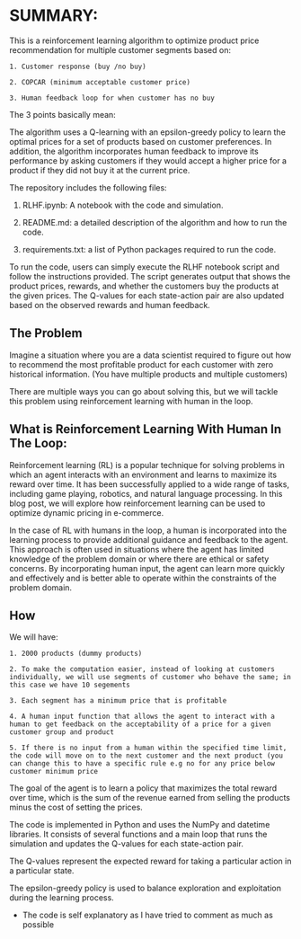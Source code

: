 # SUMMARY:

This is a reinforcement learning algorithm to optimize product price recommendation for multiple customer segments based on: 
    
    1. Customer response (buy /no buy)
    
    2. COPCAR (minimum acceptable customer price)
    
    3. Human feedback loop for when customer has no buy
    
The 3 points basically mean:
    
The algorithm uses a Q-learning with an epsilon-greedy policy to learn the optimal prices for a set of products based on customer preferences. 
In addition, the algorithm incorporates human feedback to improve its performance by asking customers if they would accept a higher price for a product if they did not buy it at the current price.

The repository includes the following files:

1. RLHF.ipynb: A notebook with the code and simulation.

2. README.md: a detailed description of the algorithm and how to run the code.

3. requirements.txt: a list of Python packages required to run the code.


To run the code, users can simply execute the RLHF notebook script and follow the instructions provided. 
The script generates output that shows the product prices, rewards, and whether the customers buy the products at the given prices. 
The Q-values for each state-action pair are also updated based on the observed rewards and human feedback.



## The Problem

Imagine a situation where you are a data scientist required to figure out how to recommend the most profitable product for each customer with zero historical information.
(You have multiple products and multiple customers)

There are multiple ways you can go about solving this, but we will tackle this problem using reinforcement learning with human in the loop.

## What is Reinforcement Learning With Human In The Loop:

Reinforcement learning (RL) is a popular technique for solving problems in which an agent interacts with an environment and learns to maximize its reward over time. It has been successfully applied to a wide range of tasks, including game playing, robotics, and natural language processing. 
In this blog post, we will explore how reinforcement learning can be used to optimize dynamic pricing in e-commerce.

In the case of RL with humans in the loop, a human is incorporated into the learning process to provide additional guidance and feedback to the agent.
This approach is often used in situations where the agent has limited knowledge of the problem domain or where there are ethical or safety concerns. 
By incorporating human input, the agent can learn more quickly and effectively and is better able to operate within the constraints of the problem domain.


## How


We will have:
    
    1. 2000 products (dummy products)
    
    2. To make the computation easier, instead of looking at customers individually, we will use segments of customer who behave the same; in this case we have 10 segements
    
    3. Each segment has a minimum price that is profitable
    
    4. A human input function that allows the agent to interact with a human to get feedback on the acceptability of a price for a given customer group and product
    
    5. If there is no input from a human within the specified time limit, the code will move on to the next customer and the next product (you can change this to have a specific rule e.g no for any price below customer minimum price
                                                                                                                                           
The goal of the agent is to learn a policy that maximizes the total reward over time, which is the sum of the revenue earned from selling the products minus the cost of setting the prices.

The code is implemented in Python and uses the NumPy and datetime libraries. It consists of several functions and a main loop that runs the simulation and updates the Q-values for each state-action pair.

The Q-values represent the expected reward for taking a particular action in a particular state. 

The epsilon-greedy policy is used to balance exploration and exploitation during the learning process.

* The code is self explanatory as I have tried to comment as much as possible


